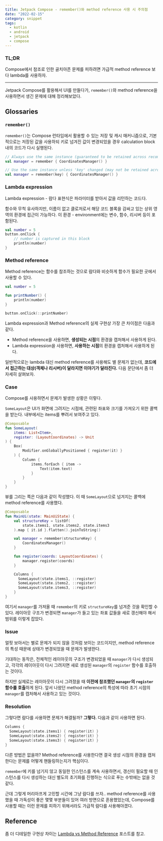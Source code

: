 ```yaml
---
title: Jetpack Compose - remember()와 method reference 사용 시 주의점
date: "2022-02-15"
category: snippet
tags:
  - kotlin
  - android
  - jetpack
  - compose
---
```


### TL;DR

Compose에서 참조로 인한 골치아픈 문제를 피하려면 가급적 method reference 보다 lambda를 사용하자.

---

Jetpack Compose를 활용해서 UI를 만들다가, `remember()`와 method reference을 사용하면서 생긴 문제에 대해 정리해보았다.

## Glossaries

### `remember()`

`remember()`는 Compose 런타임에서 활용할 수 있는 저장 및 캐시 매커니즘으로,
기본적으로는 저장된 값을 사용하되 키로 넘겨진 값이 변경되었을 경우 calculation block 내의 코드가 다시 실행된다.

```kotlin
// Always use the same instance (guaranteed to be retained across recomposition)
val manager = remember { CoordinatesManager() }

// Use the same instance unless 'key' changed (may not be retained across recomposition)
val manager = remember(key) { CoordinatesManager() }
```

### Lambda expression

Lambda expression - 람다 표현식은 파라미터를 받아서 값을 리턴하는 코드다.

함수와 무척 유사하지만, 이름이 없고 클로저로서 해당 코드 블록을 감싸고 있는 상위 영역의 환경에 접근이 가능하다. 이 환경 - environment에는 변수, 함수, 리시버 등이 포함된다.

```kotlin
val number = 5
button.onClick {
    // number is captured in this block
    println(number)
}
```

### Method reference

Method reference는 함수를 참조하는 것으로 람다와 비슷하게 함수가 필요한 곳에서 사용할 수 있다.

```kotlin
val number = 5

fun printNumber() {
    println(number)
}

button.onClick(::printNumber)
```

Lambda expression과 Method reference의 실제 구현상 가장 큰 차이점은 다음과 같다.

- Method reference을 사용하면, **생성되는 시점**의 환경을 캡처해서 사용하게 된다.
- Lambda expression을 사용하면, **사용하는 시점**의 환경을 캡처해서 사용하게 된다.

일반적으로는 lambda 대신 method reference를 사용해도 별 문제가 없는데, **코드에서 접근하는 대상(객체나 리시버)이 달라지면 이야기가 달라진다.**
다음 문단에서 좀 더 자세히 살펴보자.

### Case

Compose를 사용하면서 문제가 발생한 상황은 이렇다.

`SomeLayout`은 UI가 화면에 그려지는 시점에, 관련된 좌표와 크기를 가져오기 위한 콜백을 받는다. 내부에서는 items를 뿌려서 보여주고 있다.

```kotlin
@Composable
fun SomeLayout(
    items: List<Item>,
    register: (LayoutCoordinates) -> Unit
) {
    Box(
        Modifier.onGloballyPositioned { register(it) }
    ) {
        Column {
            items.forEach { item ->
                Text(item.text)
            }
        }
    }
}
```

뷰를 그리는 쪽은 다음과 같이 작성했다. 이 때 `SomeLayout`으로 넘겨지는 콜백에 method reference를 사용했다.

```kotlin
@Composable
fun MainUi(state: MainUiState) {
    val structureKey = listOf(
        state.items1, state.items2, state.items3
    ).map { it.id }.flatten().joinToString()

    val manager = remember(structureKey) {
        CoordinatesManager()
    }

    fun register(coords: LayoutCoordinates) {
        manager.register(coords)
    }

    Columns {
      SomeLayout(state.items1, ::register)
      SomeLayout(state.items2, ::register)
      SomeLayout(state.items3, ::register)
    }
}

```

여기서 `manager`를 가져올 때 `remember`의 키로 `structureKey`를 넘겨준 것을 확인할 수 있다.
레이아웃 구조가 변경되면 `manager`가 들고 있는 좌표 값들을 새로 갱신해야 해서 범위를 이렇게 잡았다.

### Issue

얼핏 보아서는 별로 문제가 되지 않을 것처럼 보이는 코드이지만, method reference의 특성 때문에 상태가 변경되었을 때 문제가 발생한다.

기대하는 동작은, 전체적인 레이아웃의 구조가 변경되었을 때 `manager`가 다시 생성되고, 각각의 레이아웃이 다시 그려지면 새로 생성된 `manager`의 `register` 함수를 호출하는 것이다.

하지만 실제로는 레이아웃이 다시 그려졌을 때 **이전에 참조했던 `manager`의 `register` 함수를 호출**하게 된다.
앞서 나왔던 method reference의 특성에 따라 초기 시점의 `manager`를 캡처해서 사용하고 있는 것이다.

### Resolution

그렇다면 람다를 사용하면 문제가 해결될까? **그렇다.** 다음과 같이 사용하면 된다.

```kotlin
Columns {
  SomeLayout(state.items1) { register(it) }
  SomeLayout(state.items2) { register(it) }
  SomeLayout(state.items3) { register(it) }
}
```

다른 방법은 없을까? Method reference를 사용한다면 결국 생성 시점의 환경을 캡처한다는 문제를 어떻게 핸들링하는지가 핵심이다.

`remember`에 키를 넘기지 않고 동일한 인스턴스를 계속 사용하면서, 갱신이 필요할 때 인스턴스를 다시 생성하는 대신 별도의 초기화를 진행하는 식으로 푸는 수밖에는 없을 것 같다.

근데 그렇게 머리아프게 고민할 시간에 그냥 람다를 쓰자.. method reference를 사용했을 때 가독성이 좋은 몇몇 부분들이 있어 여러 방면으로 혼용했었는데,
Compose를 사용할 때는 이런 문제를 피하기 위해서라도 가급적 람다를 사용해야겠다.

## Reference

좀 더 디테일한 구현상 차이는 [Lambda vs Method Reference](https://proandroiddev.com/kotlin-lambda-vs-method-reference-fdbd175f6845) 포스트를 참고.
